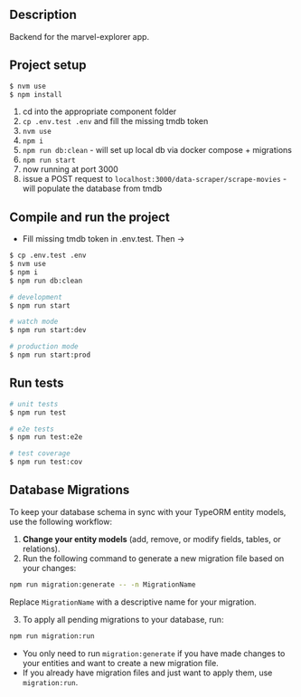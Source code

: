 ## Description

Backend for the marvel-explorer app.

## Project setup

```bash
$ nvm use
$ npm install
```

1. cd into the appropriate component folder
2. `cp .env.test .env` and fill the missing tmdb token
3. `nvm use`
4. `npm i`
5. `npm run db:clean` - will set up local db via docker compose + migrations
6. `npm run start`
7. now running at port 3000
8. issue a POST request to `localhost:3000/data-scraper/scrape-movies` - will populate the database from tmdb

## Compile and run the project

* Fill missing tmdb token in .env.test. Then ->
```bash
$ cp .env.test .env
$ nvm use
$ npm i
$ npm run db:clean
```

```bash
# development
$ npm run start

# watch mode
$ npm run start:dev

# production mode
$ npm run start:prod
```

## Run tests

```bash
# unit tests
$ npm run test

# e2e tests
$ npm run test:e2e

# test coverage
$ npm run test:cov
```

## Database Migrations

To keep your database schema in sync with your TypeORM entity models, use the following workflow:

1. **Change your entity models** (add, remove, or modify fields, tables, or relations).
2. Run the following command to generate a new migration file based on your changes:

```bash
npm run migration:generate -- -n MigrationName
```
Replace `MigrationName` with a descriptive name for your migration.

3. To apply all pending migrations to your database, run:

```bash
npm run migration:run
```

- You only need to run `migration:generate` if you have made changes to your entities and want to create a new migration file.
- If you already have migration files and just want to apply them, use `migration:run`.
